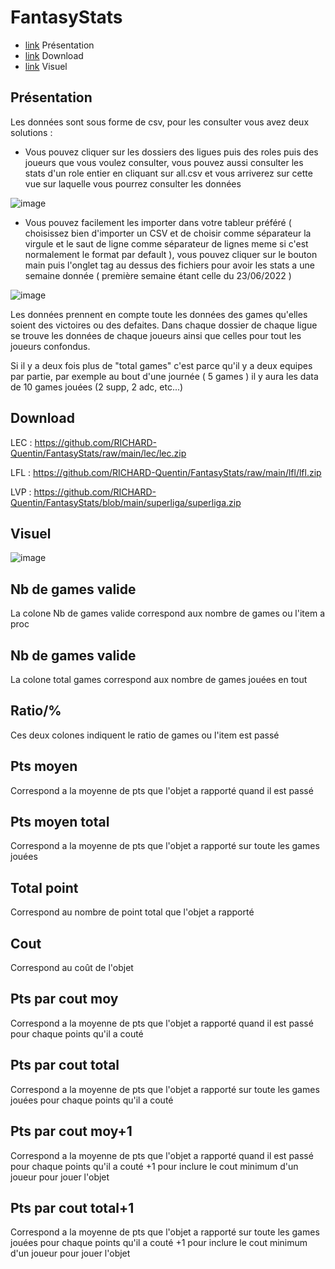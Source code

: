 # FantasyStats

- [link](##Présentation) Présentation
- [link](##Download) Download
- [link](##Visuel) Visuel

## Présentation

Les données sont sous forme de csv, pour les consulter vous avez deux solutions : 

- Vous pouvez cliquer sur les dossiers des ligues puis des roles puis des joueurs que vous voulez consulter, vous pouvez aussi consulter les stats d'un role entier en cliquant sur all.csv et vous arriverez sur cette vue sur laquelle vous pourrez consulter les données

![image](https://user-images.githubusercontent.com/56677909/216947254-d9a02448-bfe9-4bfb-ab3e-238b08f028b8.png)


- Vous pouvez facilement les importer dans votre tableur préféré ( choisissez bien d'importer un CSV et de choisir comme séparateur la virgule et le saut de ligne comme séparateur de lignes meme si c'est normalement le format par default ), vous pouvez cliquer sur le bouton main puis l'onglet tag au dessus des fichiers pour avoir les stats a une semaine donnée ( première semaine étant celle du 23/06/2022 ) 

![image](https://user-images.githubusercontent.com/56677909/216948462-fcdf46e8-9c53-4128-8c0e-dd4c947eeef6.png)

Les données prennent en compte toute les données des games qu'elles soient des victoires ou des defaites.
Dans chaque dossier de chaque ligue se trouve les données de chaque joueurs ainsi que celles pour tout les joueurs confondus.

Si il y a deux fois plus de "total games" c'est parce qu'il y a deux equipes par partie, par exemple au bout d'une journée ( 5 games ) il y aura les data de 10 games jouées (2 supp, 2 adc, etc...)

## Download

LEC : https://github.com/RICHARD-Quentin/FantasyStats/raw/main/lec/lec.zip


LFL : https://github.com/RICHARD-Quentin/FantasyStats/raw/main/lfl/lfl.zip


LVP : https://github.com/RICHARD-Quentin/FantasyStats/blob/main/superliga/superliga.zip

## Visuel 

![image](https://user-images.githubusercontent.com/56677909/216949928-dd1558cd-2ece-4da0-afe0-2f84ee474926.png)

## Nb de games valide

La colone Nb de games valide correspond aux nombre de games ou l'item a proc

## Nb de games valide

La colone total games correspond aux nombre de games jouées en tout

## Ratio/%

Ces deux colones indiquent le ratio de games ou l'item est passé

## Pts moyen

Correspond a la moyenne de pts que l'objet a rapporté quand il est passé

## Pts moyen total

Correspond a la moyenne de pts que l'objet a rapporté sur toute les games jouées

## Total point

Correspond au nombre de point total que l'objet a rapporté

## Cout

Correspond au coût de l'objet

## Pts par cout moy

Correspond a la moyenne de pts que l'objet a rapporté quand il est passé pour chaque points qu'il a couté

## Pts par cout total

Correspond a la moyenne de pts que l'objet a rapporté sur toute les games jouées pour chaque points qu'il a couté

## Pts par cout moy+1

Correspond a la moyenne de pts que l'objet a rapporté quand il est passé pour chaque points qu'il a couté +1 pour inclure le cout minimum d'un joueur pour jouer l'objet

## Pts par cout total+1

Correspond a la moyenne de pts que l'objet a rapporté sur toute les games jouées pour chaque points qu'il a couté +1 pour inclure le cout minimum d'un joueur pour jouer l'objet
